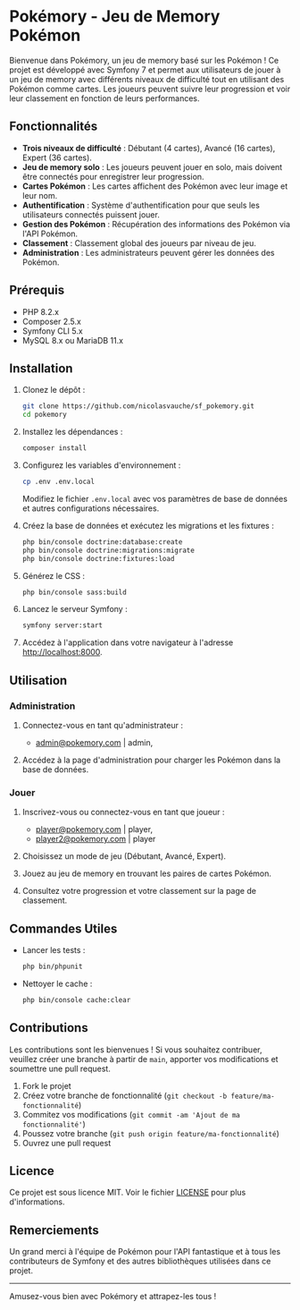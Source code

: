 # Pokémory - Jeu de Memory Pokémon

Bienvenue dans Pokémory, un jeu de memory basé sur les Pokémon ! Ce projet est développé avec Symfony 7 et permet aux
utilisateurs de jouer à un jeu de memory avec différents niveaux de difficulté tout en utilisant des Pokémon comme
cartes. Les joueurs peuvent suivre leur progression et voir leur classement en fonction de leurs performances.

## Fonctionnalités

- **Trois niveaux de difficulté** : Débutant (4 cartes), Avancé (16 cartes), Expert (36 cartes).
- **Jeu de memory solo** : Les joueurs peuvent jouer en solo, mais doivent être connectés pour enregistrer leur
  progression.
- **Cartes Pokémon** : Les cartes affichent des Pokémon avec leur image et leur nom.
- **Authentification** : Système d'authentification pour que seuls les utilisateurs connectés puissent jouer.
- **Gestion des Pokémon** : Récupération des informations des Pokémon via l'API Pokémon.
- **Classement** : Classement global des joueurs par niveau de jeu.
- **Administration** : Les administrateurs peuvent gérer les données des Pokémon.

## Prérequis

- PHP 8.2.x
- Composer 2.5.x
- Symfony CLI 5.x
- MySQL 8.x ou MariaDB 11.x

## Installation

1. Clonez le dépôt :
    ```bash
    git clone https://github.com/nicolasvauche/sf_pokemory.git
    cd pokemory
    ```

2. Installez les dépendances :
    ```bash
    composer install
    ```

3. Configurez les variables d'environnement :
    ```bash
    cp .env .env.local
    ```
   Modifiez le fichier `.env.local` avec vos paramètres de base de données et autres configurations nécessaires.

4. Créez la base de données et exécutez les migrations et les fixtures :
    ```bash
    php bin/console doctrine:database:create
    php bin/console doctrine:migrations:migrate
    php bin/console doctrine:fixtures:load
    ```

5. Générez le CSS :
    ```bash
    php bin/console sass:build
    ```

6. Lancez le serveur Symfony :
    ```bash
    symfony server:start
    ```

7. Accédez à l'application dans votre navigateur à l'adresse [http://localhost:8000](http://localhost:8000).

## Utilisation

### Administration

1. Connectez-vous en tant qu'administrateur :

    - admin@pokemory.com | admin,

2. Accédez à la page d'administration pour charger les Pokémon dans la base de données.

### Jouer

1. Inscrivez-vous ou connectez-vous en tant que joueur :

    - player@pokemory.com | player,
    - player2@pokemory.com | player

2. Choisissez un mode de jeu (Débutant, Avancé, Expert).
3. Jouez au jeu de memory en trouvant les paires de cartes Pokémon.
4. Consultez votre progression et votre classement sur la page de classement.

## Commandes Utiles

- Lancer les tests :
    ```bash
    php bin/phpunit
    ```

- Nettoyer le cache :
    ```bash
    php bin/console cache:clear
    ```

## Contributions

Les contributions sont les bienvenues ! Si vous souhaitez contribuer, veuillez créer une branche à partir de `main`,
apporter vos modifications et soumettre une pull request.

1. Fork le projet
2. Créez votre branche de fonctionnalité (`git checkout -b feature/ma-fonctionnalité`)
3. Commitez vos modifications (`git commit -am 'Ajout de ma fonctionnalité'`)
4. Poussez votre branche (`git push origin feature/ma-fonctionnalité`)
5. Ouvrez une pull request

## Licence

Ce projet est sous licence MIT. Voir le fichier [LICENSE](licence.txt) pour plus d'informations.

## Remerciements

Un grand merci à l'équipe de Pokémon pour l'API fantastique et à tous les contributeurs de Symfony et des autres
bibliothèques utilisées dans ce projet.

---

Amusez-vous bien avec Pokémory et attrapez-les tous !
